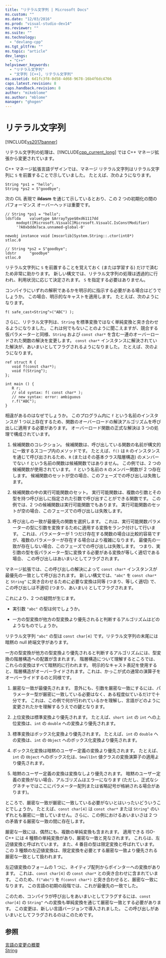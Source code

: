 ```yaml
---
title: "リテラル文字列 | Microsoft Docs"
ms.custom: ""
ms.date: "12/03/2016"
ms.prod: "visual-studio-dev14"
ms.reviewer: ""
ms.suite: ""
ms.technology: 
  - "devlang-cpp"
ms.tgt_pltfrm: ""
ms.topic: "article"
dev_langs: 
  - "C++"
helpviewer_keywords: 
  - "リテラル文字列"
  - "文字列 [C++], リテラル文字列"
ms.assetid: 6d1fc3f8-0d58-4d68-9678-16b4f6dc4766
caps.latest.revision: 8
caps.handback.revision: 8
author: "mikeblome"
ms.author: "mblome"
manager: "ghogen"
---
```

# リテラル文字列
[!INCLUDE[vs2017banner](../assembler/inline/includes/vs2017banner.md)]

リテラル文字列の処理は、[!INCLUDE[cpp_current_long](../Token/cpp_current_long_md.md)] では C\+\+ マネージ拡張から変更されています。  
  
 C\+\+ マネージ拡張言語デザインでは、マネージ リテラル文字列はリテラル文字列に `S` を前置することで示していました。  たとえば、次のようになります。  
  
```  
String *ps1 = "hello";  
String *ps2 = S"goodbye";  
```  
  
 次の CIL 表現で **ildasm** を通じて示しているとおり、この 2 つの初期化の間のパフォーマンス オーバーヘッドは重要です。  
  
```  
// String *ps1 = "hello";  
ldsflda    valuetype $ArrayType$0xd61117dd  
     modopt([Microsoft.VisualC]Microsoft.VisualC.IsConstModifier)   
     '?A0xbdde7aca.unnamed-global-0'  
  
newobj instance void [mscorlib]System.String::.ctor(int8*)  
stloc.0  
  
// String *ps2 = S"goodbye";  
ldstr      "goodbye"  
stloc.0  
```  
  
 リテラル文字列に `S` を前置することを覚えておく \(または学習する\) だけで済むため非常に助かります。  新しい構文では、リテラル文字列の処理は透過的に行われ、利用状況に応じて決定されます。  `S` を指定する必要はありません。  
  
 コンパイラにいずれの解釈であるかを明示的に指示する必要がある場合はどうでしょうか。  この場合、明示的なキャストを適用します。  たとえば、次のようになります。  
  
```  
f( safe_cast<String^>("ABC") );  
```  
  
 さらに、リテラル文字列は、`String` を標準変換ではなく単純変換と突き合わせるようになりました。  これは何でもないことのように聞こえますが、競合する仮パラメーターと同様、`String` および `const char*` を含む一連のオーバーロードされた関数の解決を変更します。  `const char*` インスタンスに解決されていた解決が、あいまいとしてフラグされるようになりました。  たとえば、次のようになります。  
  
```  
ref struct R {  
   void f(const char*);  
   void f(String^);  
};  
  
int main () {  
   R r;  
   // old syntax: f( const char* );  
   // new syntax: error: ambiguous  
   r.f("ABC");   
}  
```  
  
 相違があるのはなぜでしょうか。  このプログラム内に `f` という名前のインスタンスが 1 つ以上存在するため、関数のオーバーロードの解決アルゴリズムを呼び出しに適用する必要があります。  オーバーロード関数の正式な解決は 3 つの処理で構成されています。  
  
1.  候補関数のコレクション。  候補関数は、呼び出している関数の名前が構文的に一致するスコープ内のメソッドです。  たとえば、`f()` は `R` のインスタンスを通じて呼び出されるため、`R` \(またはその基本クラス階層構造\) のメンバーでない `f` という名前の関数は候補関数ではありません。  この例では、2 つの候補関数が使用されています。  `f` という名前の `R` のメンバー関数が 2 つ存在します。  候補関数のセットが空の場合、このフェーズでの呼び出しは失敗します。  
  
2.  候補関数の中の実行可能関数のセット。  実行可能関数は、複数の引数とその型を持つ呼び出しに指定された引数で呼び出すことができる関数です。  この例では、2 つの候補関数は実行可能関数でもあります。  実行可能関数のセットが空の場合、このフェーズでの呼び出しは失敗します。  
  
3.  呼び出しの一致が最優先の関数を選択します。  これは、実行可能関数パラメーターの型に引数を変換するために適用する変換をランク付けして行います。  これは、パラメーターが 1 つだけ存在する関数の場合は比較的容易ですが、複数のパラメーターが存在する場合はより複雑になります。  最優先の一致が存在しない場合、このフェーズでの呼び出しは失敗します。  つまり、実引数の型を仮パラメーター型に変換する必要がある変換が等しく適切である場合、  この呼び出しはあいまいとしてフラグされます。  
  
 マネージ拡張では、この呼び出しの解決によって `const char*` インスタンスが最優先の一致として呼び出されます。  新しい構文では、`"abc"` を `const char*` と `String^` に突き合わせるために必要な変換は同等 \(つまり、等しく適切\) で、この呼び出しは不適切 \(つまり、あいまい\) としてフラグされます。  
  
 これにより、2 つの疑問が生じます。  
  
-   実引数 `"abc"` の型は何でしょうか。  
  
-   一方の型変換が他方の型変換より優先されると判断するアルゴリズムはどのようなものでしょうか。  
  
 リテラル文字列 `"abc"` の型は `const char[4]` です。リテラル文字列の末尾には暗黙の null 終端文字があります。  
  
 一方の型変換が他方の型変換より優先されると判断するアルゴリズムには、型変換の階層構造への配置が含まれます。  階層構造について理解するところでは、これらの変換はすべて暗黙的に行われます。  明示的なキャスト表記を使用すると、階層構造がオーバーライドされます。これは、かっこが式の通常の演算子をオーバーライドするのと同様です。  
  
1.  厳密な一致が最優先されます。  意外にも、引数を厳密な一致にするには、パラメーター型が厳密に一致している必要はなく、ある程度似ているだけで十分です。  これは、この例で何が行われているかを理解し、言語がどのように変更されたかを理解するうえでの鍵となります。  
  
2.  上位変換は標準変換より優先されます。  たとえば、`short int` の `int` への上位変換は、`int` の `double` への変換より優先されます。  
  
3.  標準変換はボックス化変換より優先されます。  たとえば、`int` の `double` への変換は、`int` の `Object` へのボックス化変換より優先されます。  
  
4.  ボックス化変換は暗黙のユーザー定義の変換より優先されます。  たとえば、`int` の `Object` へのボックス化は、`SmallInt` 値クラスの変換演算子の適用より優先されます。  
  
5.  暗黙のユーザー定義の変換は変換なしより優先されます。  暗黙のユーザー定義の変換がない場合、アルゴリズムはエラーになります \(ただし、正式なシグネチャではここにパラメーター配列または省略記号が格納される場合があります\)。  
  
 ところで、厳密な一致が厳密に一致している必要がないとはいったいどういうことでしょうか。  たとえば、`const char[4]` は `const char*` または `String^` のいずれとも厳密に一致していません。さらに、この例におけるあいまいさは 2 つの矛盾する厳密な一致の間に存在します。  
  
 厳密な一致には、偶然にも、複数の単純変換も含まれます。  適用できる ISO\-C\+\+ には 4 種類の単純変換があり、厳密な一致と見なされます。  これらは、左辺値変換と呼ばれています。  また、4 番目の型は限定変換と呼ばれています。  この 3 種類の左辺値変換は、限定変換を必要とする厳密な一致より優先される厳密な一致として扱われます。  
  
 左辺値変換のフォームの 1 つに、ネイティブ配列からポインターへの変換があります。  これは、`const char[4]` の `const char*` との突き合わせに含まれています。  このため、`f("abc")` を `f(const char*)` と突き合わせると、厳密な一致になります。  この言語の初期の段階では、これが最優先の一致でした。  
  
 このため、コンパイラが呼び出しをあいまいとしてフラグするには、`const char[4]` の `String^` への変換も単純変換を通じて厳密な一致とする必要があります。  この変更は、新しい言語バージョンで導入されました。  この呼び出しがあいまいとしてフラグされるのはこのためです。  
  
## 参照  
 [言語の変更の概要](../Topic/General%20Language%20Changes%20\(C++-CLI\).md)   
 [String](../windows/string-cpp-component-extensions.md)
